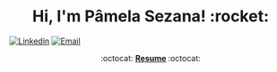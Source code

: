 <h1 align="center">Hi, I'm Pâmela Sezana! :rocket:</h1>

[![Linkedin](https://img.shields.io/badge/-LinkedIn-blue?style=flat&logo=Linkedin&logoColor=white&link=https://linkedin.com/in/pamelasezana/)](https://www.linkedin.com/in/p%C3%A2mela-sezana-7a8b4b1aa/)
[![Email](https://img.shields.io/badge/-Email-c14438?style=flat&logo=Gmail&logoColor=white&link=mailto:sezanapamela@gmail.com)](mailto:sezanapamela@gmail.com)


<p align="center"> :octocat: <b><a href="https://drive.google.com/file/d/1a4Hoi-rjQ0S4iddyepuoBFxSJc8n23v5/view?usp=sharing">Resume</a> </b> :octocat: </p>
  
